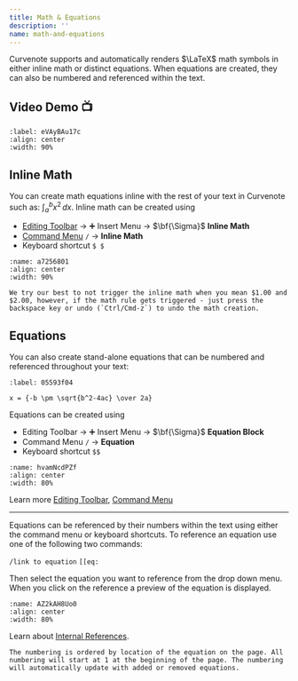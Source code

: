 ```yaml
---
title: Math & Equations
description: ''
name: math-and-equations
---
```


Curvenote supports and automatically renders $\LaTeX$ math symbols in either inline math or distinct equations. When equations are created, they can also be numbered and referenced within the text.

## Video Demo 📺

```{iframe} https://www.loom.com/embed/1f94394b9b5d4448b9779e4d4228e1f5
:label: eVAyBAu17c
:align: center
:width: 90%
```

## Inline Math

You can create math equations inline with the rest of your text in Curvenote such as: $\int_{a}^{b} x^2 \,dx$. Inline math can be created using

- [Editing Toolbar](oxa:Z1isOjJQGvM22q5fhunb/FXp6KALoOyrnk0w5XgQT 'Editing Toolbar') → ➕ Insert Menu → $\bf{\Sigma}$ **Inline Math**
- [Command Menu](oxa:Z1isOjJQGvM22q5fhunb/gKX5CnZEMGcUbygsA0dh 'Command Menu') `/` → **Inline Math**
- Keyboard shortcut `$ $`

```{figure} images/MshxlXndaLsk3WbJ0ZGy-DwJwFluqdLMIcV1UCKOe-v2.gif
:name: a7256801
:align: center
:width: 90%
```

```{note}
We try our best to not trigger the inline math when you mean $1.00 and $2.00, however, if the math rule gets triggered - just press the backspace key or undo (`Ctrl/Cmd-z`) to undo the math creation.

```

## Equations

You can also create stand-alone equations that can be numbered and referenced throughout your text:

```{math}
:label: 05593f04

x = {-b \pm \sqrt{b^2-4ac} \over 2a}
```

Equations can be created using

- Editing Toolbar → ➕ Insert Menu → $\bf{\Sigma}$ **Equation Block**
- Command Menu `/` → **Equation**
- Keyboard shortcut `$$`

```{figure} images/MshxlXndaLsk3WbJ0ZGy-KquePozuECEFRimjQu9q-v1.gif
:name: hvamNcdPZf
:align: center
:width: 80%
```

Learn more [Editing Toolbar](oxa:Z1isOjJQGvM22q5fhunb/FXp6KALoOyrnk0w5XgQT 'Editing Toolbar'), [Command Menu](oxa:Z1isOjJQGvM22q5fhunb/gKX5CnZEMGcUbygsA0dh 'Command Menu')

---

Equations can be referenced by their numbers within the text using either the command menu or keyboard shortcuts. To reference an equation use one of the following two commands:

`/link to equation` `[[eq:`

Then select the equation you want to reference from the drop down menu. When you click on the reference a preview of the equation is displayed.

```{figure} images/MshxlXndaLsk3WbJ0ZGy-FOWw39AFB4LiLz4aEmJ0-v1.gif
:name: AZ2kAH8Uo0
:align: center
:width: 80%
```

Learn about [Internal References](oxa:Z1isOjJQGvM22q5fhunb/kM7RCPH0vEYtXYMgTN6G 'Internal References').

```{note}
The numbering is ordered by location of the equation on the page. All numbering will start at 1 at the beginning of the page. The numbering will automatically update with added or removed equations.

```

